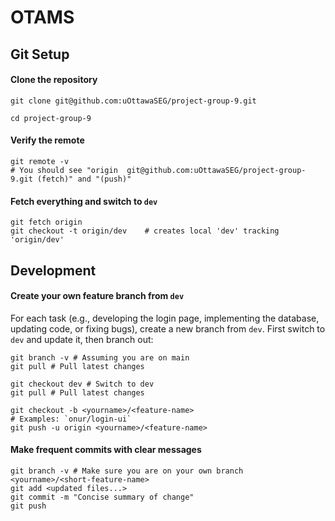 # OTAMS

## Git Setup
#### Clone the repository
```
git clone git@github.com:uOttawaSEG/project-group-9.git

cd project-group-9
```

#### Verify the remote
```
git remote -v
# You should see "origin  git@github.com:uOttawaSEG/project-group-9.git (fetch)" and "(push)"
```

#### Fetch everything and switch to `dev`
```
git fetch origin
git checkout -t origin/dev    # creates local 'dev' tracking 'origin/dev'
```

## Development

#### Create your own feature branch from `dev`
For each task (e.g., developing the login page, implementing the database, updating code, or fixing bugs), create a new branch from `dev`. First switch to `dev` and update it, then branch out:
```
git branch -v # Assuming you are on main
git pull # Pull latest changes

git checkout dev # Switch to dev
git pull # Pull latest changes

git checkout -b <yourname>/<feature-name>
# Examples: `onur/login-ui`
git push -u origin <yourname>/<feature-name>

```
#### Make frequent commits with clear messages
```
git branch -v # Make sure you are on your own branch <yourname>/<short-feature-name>
git add <updated files...>
git commit -m "Concise summary of change"
git push
```

